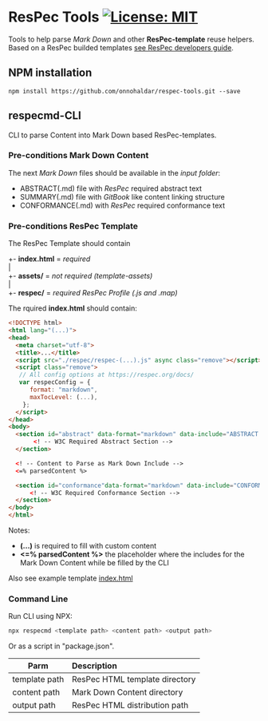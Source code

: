 # ResPec Tools [![License: MIT](https://img.shields.io/badge/License-MIT-yellow.svg)](LICENSE)

Tools to help parse _Mark Down_ and other __ResPec-template__ reuse helpers. Based on a ResPec builded templates [see ResPec developers guide](https://github.com/w3c/respec/wiki/Developers-Guide).

## NPM installation

````shell
npm install https://github.com/onnohaldar/respec-tools.git --save
````

## respecmd-CLI

CLI to parse Content into Mark Down based ResPec-templates.

### Pre-conditions Mark Down Content

The next _Mark Down_ files should be available in the _input folder_:
- ABSTRACT(.md) file with _ResPec_ required abstract text
- SUMMARY(.md) file with _GitBook_ like content linking structure
- CONFORMANCE(.md) with _ResPec_ required conformance text

### Pre-conditions ResPec Template

The ResPec Template should contain
  
+- __index.html__ = _required_  
|  
+- __assets/__ = _not required (template-assets)_  
|  
+- __respec/__ = _required ResPec Profile (.js and .map)_

The rquired __index.html__ should contain:

```html
<!DOCTYPE html>
<html lang="(...)">
<head>
  <meta charset="utf-8">
  <title>...</title>
  <script src="./respec/respec-(...).js" async class="remove"></script>
  <script class="remove">
   // All config options at https://respec.org/docs/ 
   var respecConfig = {
      format: "markdown",
      maxTocLevel: (...),
    };
  </script>
</head>
<body>
  <section id="abstract" data-format="markdown" data-include="ABSTRACT.md">
       <! -- W3C Required Abstract Section -->
  </section>

  <! -- Content to Parse as Mark Down Include -->
  <=% parsedContent %>

  <section id="conformance"data-format="markdown" data-include="CONFORMANCE.md">
      <! -- W3C Required Conformance Section -->
  </section>
</body>
</html>
```

Notes:

- __(...)__ is required to fill with custom content
- __<=% parsedContent %>__ the placeholder where the includes for the Mark Down Content while be filled by the CLI
  
Also see example template [index.html](template/index.html)



### Command Line

Run CLI using NPX:

````bash
npx respecmd <template path> <content path> <output path>
````

Or as a script in "package.json".

| Parm | Description |
|---------|:------------|
| template path | ResPec HTML template directory |
| content path | Mark Down Content directory |
| output path | ResPec HTML distribution path |

